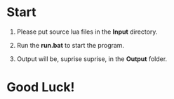 # Start

1. Please put source lua files in the **Input** directory.

2. Run the **run.bat** to start the program.

3. Output will be, suprise suprise, in the **Output** folder.

# Good Luck!
